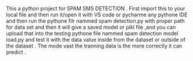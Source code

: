 This a python project for SPAM SMS DETECTION .
First import this to your local file and then run it/open it with VS code or pycharme any pythone IDE and then run the pythone filr nammed spam detection.py with proper path for data set and then it will give a saved model or pikl file ,and you can upload that into the testing pythone file nammed spam detection model load.py and test it with the data value inside from the dataset or outside of the dataset . The mode vast the tranning data is the more correctly it can predict . 

